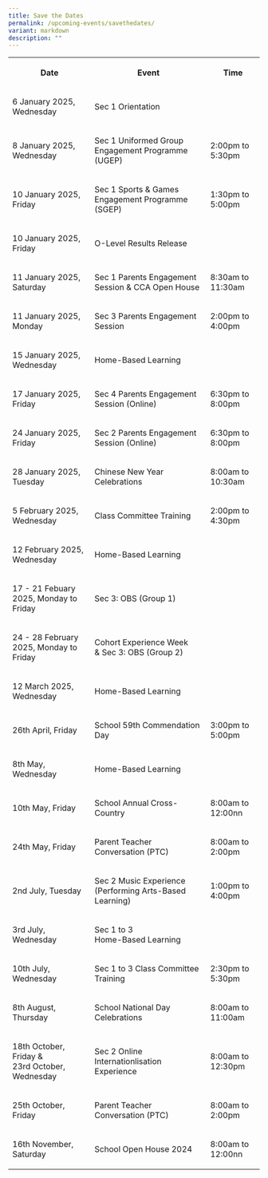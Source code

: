 ```yaml
---
title: Save the Dates
permalink: /upcoming-events/savethedates/
variant: markdown
description: ""
---
```

<p></p>
<table style="minWidth: 75px">
<colgroup>
<col>
<col>
<col>
</colgroup>
<tbody>
<tr>
<th rowspan="1" colspan="1">
<p>Date</p>
</th>
<th rowspan="1" colspan="1">
<p>Event</p>
</th>
<th rowspan="1" colspan="1">
<p>Time</p>
</th>
</tr>
<tr>
<td rowspan="1" colspan="1">
<p>6 January 2025, Wednesday</p>
</td>
<td rowspan="1" colspan="1">
<p>Sec 1 Orientation</p>
</td>
<td rowspan="1" colspan="1">
<p></p>
</td>
</tr>
<tr>
<td rowspan="1" colspan="1">
<p>8 January 2025, Wednesday</p>
</td>
<td rowspan="1" colspan="1">
<p>Sec 1 Uniformed Group Engagement Programme (UGEP)</p>
</td>
<td rowspan="1" colspan="1">
	<p>2:00pm to 5:30pm</p>
</td>
</tr>
	<tr>
<td rowspan="1" colspan="1">
<p>10 January 2025, Friday</p>
</td>
<td rowspan="1" colspan="1">
<p>Sec 1 Sports &amp; Games Engagement Programme (SGEP)</p>
</td>
<td rowspan="1" colspan="1">
<p>1:30pm to 5:00pm
</p></td>
</tr>
<tr>
<td rowspan="1" colspan="1">
<p>10 January 2025, Friday</p>
</td>
<td rowspan="1" colspan="1">
<p>O-Level Results Release</p>
</td>
<td rowspan="1" colspan="1">
<p></p>
</td>
</tr>
<tr>
<td rowspan="1" colspan="1">
<p>11 January 2025, Saturday</p>
</td>
<td rowspan="1" colspan="1">
<p>Sec 1 Parents Engagement Session &amp; CCA Open House</p>
</td>
<td rowspan="1" colspan="1">
<p>8:30am to 11:30am</p>
</td>
</tr>
	<tr>
<td rowspan="1" colspan="1">
<p>11 January 2025, Monday</p>
</td>
<td rowspan="1" colspan="1">
<p>Sec 3 Parents Engagement Session</p>
</td>
<td rowspan="1" colspan="1">
<p>2:00pm to 4:00pm</p>
</td>
</tr>
<tr>
<td rowspan="1" colspan="1">
<p>15 January 2025, Wednesday</p>
</td>
<td rowspan="1" colspan="1">
<p>Home-Based Learning</p>
</td>
<td rowspan="1" colspan="1">
<p></p>
</td>
</tr>
	<tr>
<td rowspan="1" colspan="1">
<p>17 January 2025, Friday</p>
</td>
<td rowspan="1" colspan="1">
<p>Sec 4 Parents Engagement Session (Online)</p>
</td>
<td rowspan="1" colspan="1">
<p>6:30pm to 8:00pm</p>
</td>
</tr>
<tr>
<td rowspan="1" colspan="1">
<p>24 January 2025, Friday</p>
</td>
<td rowspan="1" colspan="1">
<p>Sec 2 Parents Engagement Session (Online)</p>
</td>
<td rowspan="1" colspan="1">
<p>6:30pm to 8:00pm</p>
</td>
</tr>
<tr>
<td rowspan="1" colspan="1">
<p>28 January 2025, Tuesday</p>
</td>
<td rowspan="1" colspan="1">
<p>Chinese New Year Celebrations</p>
</td>
<td rowspan="1" colspan="1">
<p>8:00am to 10:30am</p>
</td>
</tr>
<tr>
<td rowspan="1" colspan="1">
<p>5 February 2025, Wednesday</p>
</td>
<td rowspan="1" colspan="1">
<p>Class Committee Training</p>
</td>
<td rowspan="1" colspan="1">
<p>2:00pm to 4:30pm</p>
</td>
</tr>
<tr>
<td rowspan="1" colspan="1">
<p>12 February 2025, Wednesday</p>
</td>
<td rowspan="1" colspan="1">
<p>Home-Based Learning</p>
</td>
<td rowspan="1" colspan="1">
<p></p>
</td>
</tr>
<tr>
<td rowspan="1" colspan="1">
<p>17 - 21 Febuary 2025, Monday to Friday</p>
</td>
<td rowspan="1" colspan="1">
<p>Sec 3: OBS (Group 1)</p>
</td>
<td rowspan="1" colspan="1">
<p></p>
</td>
</tr>
<tr>
<td rowspan="1" colspan="1">
<p>24 - 28 February 2025, Monday to Friday</p>
</td>
<td rowspan="1" colspan="1">
<p>Cohort Experience Week<br>&amp; Sec 3: OBS (Group 2)</p>
</td>
<td rowspan="1" colspan="1">
<p></p>
</td>
</tr>
<tr>
<td rowspan="1" colspan="1">
<p>12 March 2025, Wednesday</p>
</td>
<td rowspan="1" colspan="1">
<p>Home-Based Learning</p>
</td>
<td rowspan="1" colspan="1">
</td>
</tr>
<tr>
<td rowspan="1" colspan="1">
<p>26th April, Friday</p>
</td>
<td rowspan="1" colspan="1">
<p>School 59th Commendation Day</p>
</td>
<td rowspan="1" colspan="1">
<p>3:00pm to 5:00pm</p>
</td>
</tr>
<tr>
<td rowspan="1" colspan="1">
<p>8th May, Wednesday</p>
</td>
<td rowspan="1" colspan="1">
<p>Home-Based Learning</p>
</td>
<td rowspan="1" colspan="1">
<p></p>
</td>
</tr>
<tr>
<td rowspan="1" colspan="1">
<p>10th May, Friday</p>
</td>
<td rowspan="1" colspan="1">
<p>School Annual Cross-Country</p>
</td>
<td rowspan="1" colspan="1">
<p>8:00am to 12:00nn</p>
</td>
</tr>
<tr>
<td rowspan="1" colspan="1">
<p>24th May, Friday</p>
</td>
<td rowspan="1" colspan="1">
<p>Parent Teacher Conversation (PTC)</p>
</td>
<td rowspan="1" colspan="1">
<p>8:00am to 2:00pm</p>
</td>
</tr>
<tr>
<td rowspan="1" colspan="1">
<p>2nd July, Tuesday</p>
</td>
<td rowspan="1" colspan="1">
<p>Sec 2 Music Experience (Performing Arts-Based Learning)</p>
</td>
<td rowspan="1" colspan="1">
<p>1:00pm to 4:00pm</p>
</td>
</tr>
<tr>
<td rowspan="1" colspan="1">
<p>3rd July, Wednesday</p>
</td>
<td rowspan="1" colspan="1">
<p>Sec 1 to 3
<br>Home-Based Learning</p>
</td>
<td rowspan="1" colspan="1">
<p></p>
</td>
</tr>
<tr>
<td rowspan="1" colspan="1">
<p>10th July, Wednesday</p>
</td>
<td rowspan="1" colspan="1">
<p>Sec 1 to 3 Class Committee Training</p>
</td>
<td rowspan="1" colspan="1">
<p>2:30pm to 5:30pm</p>
</td>
</tr>
<tr>
<td rowspan="1" colspan="1">
<p>8th August, Thursday</p>
</td>
<td rowspan="1" colspan="1">
<p>School National Day Celebrations</p>
</td>
<td rowspan="1" colspan="1">
<p>8:00am to 11:00am</p>
</td>
</tr>
<tr>
<td rowspan="1" colspan="1">
<p>18th October, Friday &amp;
<br>23rd October, Wednesday</p>
</td>
<td rowspan="1" colspan="1">
<p>Sec 2 Online Internationlisation Experience</p>
</td>
<td rowspan="1" colspan="1">
<p>8:00am to 12:30pm</p>
</td>
</tr>
<tr>
<td rowspan="1" colspan="1">
<p>25th October, Friday</p>
</td>
<td rowspan="1" colspan="1">
<p>Parent Teacher Conversation (PTC)</p>
</td>
<td rowspan="1" colspan="1">
<p>8:00am to 2:00pm</p>
</td>
</tr>
<tr>
<td rowspan="1" colspan="1">
<p>16th November, Saturday</p>
</td>
<td rowspan="1" colspan="1">
<p>School Open House 2024</p>
</td>
<td rowspan="1" colspan="1">
<p>8:00am to 12:00nn</p>
</td>
</tr>
</tbody>
</table>
<p></p>